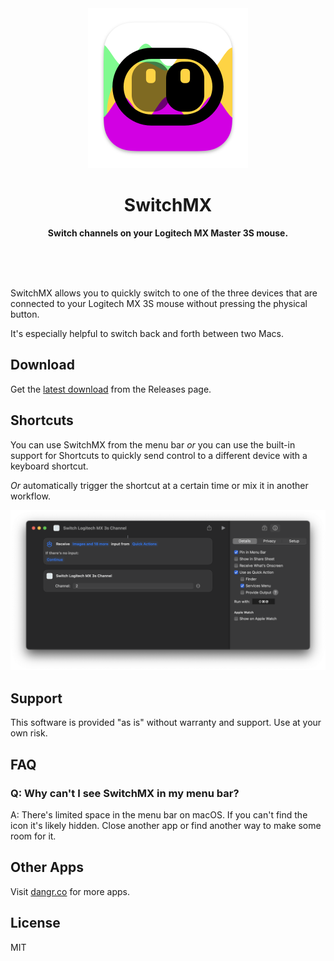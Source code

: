 <div align="center">
<img src="Resources/AppIcon.png" width="256" height="256">
<h1>SwitchMX</h1>
<p><b>Switch channels on your Logitech MX Master 3S mouse.</b></p>
<br>
<br>
<br>
</div>

SwitchMX allows you to quickly switch to one of the three devices that are connected to your Logitech MX 3S mouse without pressing the physical button.

It's especially helpful to switch back and forth between two Macs.

## Download

Get the [latest download](https://github.com/boyvanamstel/SwitchMX/releases/latest) from the Releases page.

## Shortcuts

You can use SwitchMX from the menu bar _or_ you can use the built-in support for Shortcuts to quickly send control to a different device with a keyboard shortcut.

_Or_ automatically trigger the shortcut at a certain time or mix it in another workflow.

![Has support for Shortcuts](Resources/Shortcut.png)

## Support

This software is provided "as is" without warranty and support. Use at your own risk.

## FAQ

### Q: Why can't I see SwitchMX in my menu bar?

A: There's limited space in the menu bar on macOS. If you can't find the icon it's likely hidden. Close another app or find another way to make some room for it.

## Other Apps

Visit [dangr.co](https://dangr.co) for more apps.

## License

MIT
